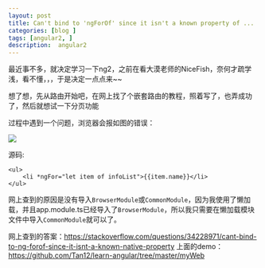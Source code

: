 ```yaml
---
layout: post
title: Can't bind to 'ngForOf' since it isn't a known property of ...
categories: [blog ]
tags: [angular2, ]
description:  angular2
---
```


最近事不多，就决定学习一下ng2，之前在看大漠老师的NiceFish，奈何才疏学浅，看不懂，，，于是决定一点点来~~

想了想，先从路由开始吧，在网上找了个嵌套路由的教程，照着写了，也弄成功了，然后就想试一下分页功能

过程中遇到一个问题，浏览器会报如图的错误：

<img src="http://ohhuvbasf.bkt.clouddn.com/20171020101858.png" />

源码:

```
<ul>
    <li *ngFor="let item of infoList">{{item.name}}</li>
</ul>
```

网上查到的原因是没有导入```BrowserModule```或```CommonModule```，因为我使用了懒加载，并且app.module.ts已经导入了```BrowserModule```，所以我只需要在懒加载模块文件中导入```CommonModule```就可以了。

网上查到的答案：<https://stackoverflow.com/questions/34228971/cant-bind-to-ng-forof-since-it-isnt-a-known-native-property>
上面的demo：<https://github.com/Tan12/learn-angular/tree/master/myWeb>
